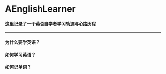 AEnglishLearner
=========================
#### 这里记录了一个英语自学者学习轨迹与心路历程
-------------

#### 为什么要学英语？

#### 如何学习英语？

#### 如何记单词？


